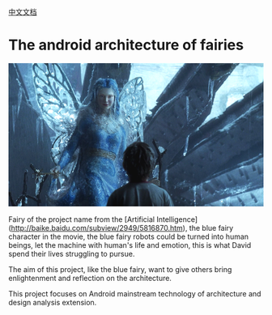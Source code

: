 [中文文档](https://github.com/JackyAndroid/Android-Architecture-Fairy/blob/master/README-CN.md)

# The android architecture of fairies
![BlueFairy](https://github.com/JackyAndroid/Android-Architecture-Fairy/blob/master/Art/BlueFairy.png)

Fairy of the project name from the [Artificial Intelligence] (http://baike.baidu.com/subview/2949/5816870.htm), the blue fairy character in the movie, the blue fairy robots could be turned into human beings, let the machine with human's life and emotion, this is what David spend their lives struggling to pursue.

The aim of this project, like the blue fairy, want to give others bring enlightenment and reflection on the architecture.

This project focuses on Android mainstream technology of architecture and design analysis extension.
